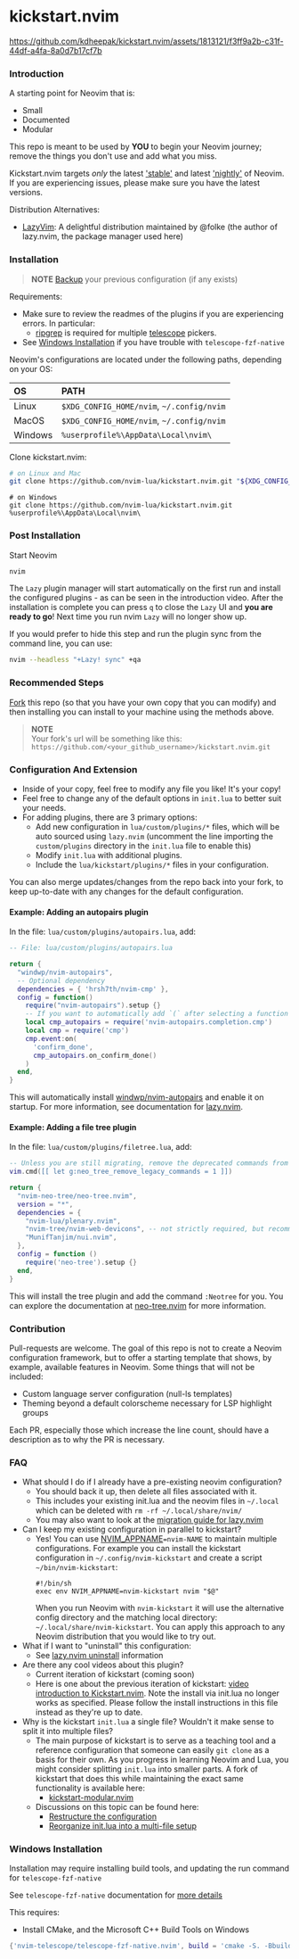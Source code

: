 # kickstart.nvim

https://github.com/kdheepak/kickstart.nvim/assets/1813121/f3ff9a2b-c31f-44df-a4fa-8a0d7b17cf7b

### Introduction

A starting point for Neovim that is:

* Small
* Documented
* Modular

This repo is meant to be used by **YOU** to begin your Neovim journey; remove the things you don't use and add what you miss.

Kickstart.nvim targets *only* the latest ['stable'](https://github.com/neovim/neovim/releases/tag/stable) and latest ['nightly'](https://github.com/neovim/neovim/releases/tag/nightly) of Neovim. If you are experiencing issues, please make sure you have the latest versions.

Distribution Alternatives:
- [LazyVim](https://www.lazyvim.org/): A delightful distribution maintained by @folke (the author of lazy.nvim, the package manager used here)

### Installation

> **NOTE** 
> [Backup](#FAQ) your previous configuration (if any exists)

Requirements:
* Make sure to review the readmes of the plugins if you are experiencing errors. In particular:
  * [ripgrep](https://github.com/BurntSushi/ripgrep#installation) is required for multiple [telescope](https://github.com/nvim-telescope/telescope.nvim#suggested-dependencies) pickers.
* See [Windows Installation](#Windows-Installation) if you have trouble with `telescope-fzf-native`

Neovim's configurations are located under the following paths, depending on your OS:

| OS | PATH |
| :- | :--- |
| Linux | `$XDG_CONFIG_HOME/nvim`, `~/.config/nvim` |
| MacOS | `$XDG_CONFIG_HOME/nvim`, `~/.config/nvim` |
| Windows | `%userprofile%\AppData\Local\nvim\` |

Clone kickstart.nvim:

```sh
# on Linux and Mac
git clone https://github.com/nvim-lua/kickstart.nvim.git "${XDG_CONFIG_HOME:-$HOME/.config}"/nvim
```


```
# on Windows
git clone https://github.com/nvim-lua/kickstart.nvim.git %userprofile%\AppData\Local\nvim\ 
```

### Post Installation

Start Neovim

```sh
nvim
```

The `Lazy` plugin manager will start automatically on the first run and install the configured plugins - as can be seen in the introduction video. After the installation is complete you can press `q` to close the `Lazy` UI and **you are ready to go**! Next time you run nvim `Lazy` will no longer show up.

If you would prefer to hide this step and run the plugin sync from the command line, you can use:

```sh
nvim --headless "+Lazy! sync" +qa
```

### Recommended Steps

[Fork](https://docs.github.com/en/get-started/quickstart/fork-a-repo) this repo (so that you have your own copy that you can modify) and then installing you can install to your machine using the methods above.

> **NOTE**  
> Your fork's url will be something like this: `https://github.com/<your_github_username>/kickstart.nvim.git`

### Configuration And Extension

* Inside of your copy, feel free to modify any file you like! It's your copy!
* Feel free to change any of the default options in `init.lua` to better suit your needs.
* For adding plugins, there are 3 primary options:
  * Add new configuration in `lua/custom/plugins/*` files, which will be auto sourced using `lazy.nvim` (uncomment the line importing the `custom/plugins` directory in the `init.lua` file to enable this)
  * Modify `init.lua` with additional plugins.
  * Include the `lua/kickstart/plugins/*` files in your configuration.

You can also merge updates/changes from the repo back into your fork, to keep up-to-date with any changes for the default configuration.

#### Example: Adding an autopairs plugin

In the file: `lua/custom/plugins/autopairs.lua`, add:

```lua
-- File: lua/custom/plugins/autopairs.lua

return {
  "windwp/nvim-autopairs",
  -- Optional dependency
  dependencies = { 'hrsh7th/nvim-cmp' },
  config = function()
    require("nvim-autopairs").setup {}
    -- If you want to automatically add `(` after selecting a function or method
    local cmp_autopairs = require('nvim-autopairs.completion.cmp')
    local cmp = require('cmp')
    cmp.event:on(
      'confirm_done',
      cmp_autopairs.on_confirm_done()
    )
  end,
}
```


This will automatically install [windwp/nvim-autopairs](https://github.com/windwp/nvim-autopairs) and enable it on startup. For more information, see documentation for [lazy.nvim](https://github.com/folke/lazy.nvim).

#### Example: Adding a file tree plugin

In the file: `lua/custom/plugins/filetree.lua`, add:

```lua
-- Unless you are still migrating, remove the deprecated commands from v1.x
vim.cmd([[ let g:neo_tree_remove_legacy_commands = 1 ]])

return {
  "nvim-neo-tree/neo-tree.nvim",
  version = "*",
  dependencies = {
    "nvim-lua/plenary.nvim",
    "nvim-tree/nvim-web-devicons", -- not strictly required, but recommended
    "MunifTanjim/nui.nvim",
  },
  config = function ()
    require('neo-tree').setup {}
  end,
}
```

This will install the tree plugin and add the command `:Neotree` for you. You can explore the documentation at [neo-tree.nvim](https://github.com/nvim-neo-tree/neo-tree.nvim) for more information.

### Contribution

Pull-requests are welcome. The goal of this repo is not to create a Neovim configuration framework, but to offer a starting template that shows, by example, available features in Neovim. Some things that will not be included:

* Custom language server configuration (null-ls templates)
* Theming beyond a default colorscheme necessary for LSP highlight groups

Each PR, especially those which increase the line count, should have a description as to why the PR is necessary.

### FAQ

* What should I do if I already have a pre-existing neovim configuration?
  * You should back it up, then delete all files associated with it.
  * This includes your existing init.lua and the neovim files in `~/.local` which can be deleted with `rm -rf ~/.local/share/nvim/`
  * You may also want to look at the [migration guide for lazy.nvim](https://github.com/folke/lazy.nvim#-migration-guide)
* Can I keep my existing configuration in parallel to kickstart?
  * Yes! You can use [NVIM_APPNAME](https://neovim.io/doc/user/starting.html#%24NVIM_APPNAME)`=nvim-NAME` to maintain multiple configurations. For example you can install the kickstart configuration in `~/.config/nvim-kickstart` and create a script `~/bin/nvim-kickstart`:
    ```
    #!/bin/sh
    exec env NVIM_APPNAME=nvim-kickstart nvim "$@"
    ```
    When you run Neovim with `nvim-kickstart` it will use the alternative config directory and the matching local directory: `~/.local/share/nvim-kickstart`. You can apply this approach to any Neovim distribution that you would like to try out.
* What if I want to "uninstall" this configuration:
  * See [lazy.nvim uninstall](https://github.com/folke/lazy.nvim#-uninstalling) information
* Are there any cool videos about this plugin?
  * Current iteration of kickstart (coming soon)
  * Here is one about the previous iteration of kickstart: [video introduction to Kickstart.nvim](https://youtu.be/stqUbv-5u2s). Note the install via init.lua no longer works as specified. Please follow the install instructions in this file instead as they're up to date.
* Why is the kickstart `init.lua` a single file? Wouldn't it make sense to split it into multiple files?
  * The main purpose of kickstart is to serve as a teaching tool and a reference
    configuration that someone can easily `git clone` as a basis for their own.
    As you progress in learning Neovim and Lua, you might consider splitting `init.lua`
    into smaller parts. A fork of kickstart that does this while maintaining the exact
    same functionality is available here:
    * [kickstart-modular.nvim](https://github.com/dam9000/kickstart-modular.nvim)
  * Discussions on this topic can be found here:
    * [Restructure the configuration](https://github.com/nvim-lua/kickstart.nvim/issues/218)
    * [Reorganize init.lua into a multi-file setup](https://github.com/nvim-lua/kickstart.nvim/pull/473)

### Windows Installation

Installation may require installing build tools, and updating the run command for `telescope-fzf-native`

See `telescope-fzf-native` documentation for [more details](https://github.com/nvim-telescope/telescope-fzf-native.nvim#installation)

This requires:

- Install CMake, and the Microsoft C++ Build Tools on Windows

```lua
{'nvim-telescope/telescope-fzf-native.nvim', build = 'cmake -S. -Bbuild -DCMAKE_BUILD_TYPE=Release && cmake --build build --config Release && cmake --install build --prefix build' }
```

